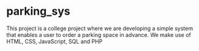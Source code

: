 # parking_sys
This project is a college project where we are developing a simple system that enables a user to order a parking space in advance. We make use of HTML, CSS, JavaScript, SQL and PHP
